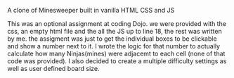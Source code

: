 A clone of Minesweeper built in vanilla HTML CSS and JS


This was an optional assignment at coding Dojo. 
we were provided with the css, an empty html file and the all the JS up to line 18, the rest was written by me.
the assigment was just to get the individual boxes to be clickable and show a number next to it.
I wrote the logic for that number to actually calculate how many Ninjas(mines) were adjacemt to each cell (none of that code was provided). 
I also decided to create a multiple difficulty settings as well as user defined board size. 

